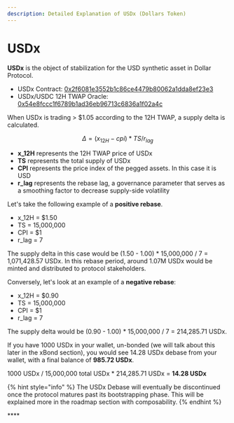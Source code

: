 ```yaml
---
description: Detailed Explanation of USDx (Dollars Token)
---
```


# USDx

**USDx** is the object of stabilization for the USD synthetic asset in Dollar Protocol.

* USDx Contract: [0x2f6081e3552b1c86ce4479b80062a1dda8ef23e3](https://etherscan.io/address/0x2f6081e3552b1c86ce4479b80062a1dda8ef23e3)
* USDx/USDC 12H TWAP Oracle: [0x54e8fccc1f6789b1ad36eb96713c6836a1f02a4c](https://etherscan.io/address/0x54e8fccc1f6789b1ad36eb96713c6836a1f02a4c#code)

When USDx is trading &gt; $1.05 according to the 12H TWAP, a supply delta is calculated.

$$
Δ = (x_{12H} - cpi) * TS / r_{lag}
$$

* **x\_12H** represents the 12H TWAP price of USDx
* **TS** represents the total supply of USDx
* **CPI** represents the price index of the pegged assets. In this case it is USD
* **r\_lag** represents the rebase lag, a governance parameter that serves as a smoothing factor to decrease supply-side volatility

Let's take the following example of a **positive rebase**.

* x\_12H = $1.50
* TS = 15,000,000
* CPI = $1
* r\_lag = 7

The supply delta in this case would be \(1.50 - 1.00\) \* 15,000,000 / 7 = 1,071,428.57 USDx. In this rebase period, around 1.07M USDx would be minted and distributed to protocol stakeholders.

Conversely, let's look at an example of a **negative rebase**:

* x\_12H = $0.90
* TS = 15,000,000
* CPI = $1
* r\_lag = 7

The supply delta would be \(0.90 - 1.00\) \* 15,000,000 / 7 = 214,285.71 USDx.

If you have 1000 USDx in your wallet, un-bonded \(we will talk about this later in the xBond section\), you would see 14.28 USDx debase from your wallet, with a final balance of **985.72 USDx**.

1000 USDx / 15,000,000 total USDx \* 214,285.71 USDx = **14.28 USDx**

{% hint style="info" %}
The USDx Debase will eventually be discontinued once the protocol matures past its bootstrapping phase. This will be explained more in the roadmap section with composability.
{% endhint %}

\*\*\*\*







